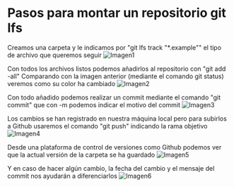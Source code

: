 # Pasos para montar un repositorio git lfs 

Creamos una carpeta y le indicamos por "git lfs track "*.example"" el tipo de archivo que queremos seguir
![Imagen1](https://github.com/AliciaElizabeta/FDV_GitPractica/tree/main/imagesReadme/img1.png)  

Con todos los archivos listos podemos añadirlos al repositorio con "git add -all"
Comparando con la imagen anterior (mediante el comando git status) veremos como su color ha cambiado
![Imagen2](https://github.com/AliciaElizabeta/FDV_GitPractica/main/imagesReadme/img2.png)  

Con todo añadido podemos realizar un commit mediante el comando "git commit" que con -m podemos indicar el motivo del commit
![Imagen3](https://github.com/AliciaElizabeta/FDV_GitPractica/main/imagesReadme/img3.jpg)  

Los cambios se han registrado en nuestra máquina local pero para subirlos a Github usaremos el comando "git push" indicando la rama objetivo
![Imagen4](https://github.com/AliciaElizabeta/FDV_GitPractica/main/imagesReadme/img4.jpg)  

Desde una plataforma de control de versiones como Github podemos ver que la actual versión de la carpeta se ha guardado
![Imagen5](https://github.com/AliciaElizabeta/FDV_GitPractica/main/imagesReadme/img5.jpg)  

Y en caso de hacer algún cambio, la fecha del cambio y el mensaje del commit nos ayudarán a diferenciarlos
![Imagen6](https://github.com/AliciaElizabeta/FDV_GitPractica/main/imagesReadme/img6.jpg)  
